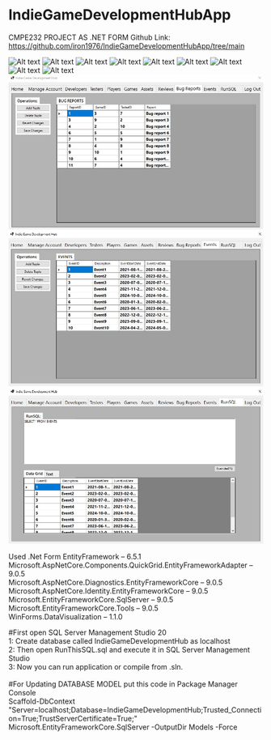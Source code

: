 # IndieGameDevelopmentHubApp
CMPE232 PROJECT AS .NET FORM 
Github Link: https://github.com/iron1976/IndieGameDevelopmentHubApp/tree/main

![Alt text](In%20App%20Screenshots/gameHub1jpg)
![Alt text](In%20App%20Screenshots/gameHub2jpg)
![Alt text](In%20App%20Screenshots/gameHub3jpg)
![Alt text](In%20App%20Screenshots/gameHub4jpg)
![Alt text](In%20App%20Screenshots/gameHub5jpg)
![Alt text](In%20App%20Screenshots/gameHub6jpg)
![Alt text](In%20App%20Screenshots/gameHub7jpg)
![Alt text](In%20App%20Screenshots/gameHub8jpg)
![Alt text](In%20App%20Screenshots/gameHub9jpg)
![Alt text](In%20App%20Screenshots/gameHub10.jpg)
![Alt text](In%20App%20Screenshots/gameHub11.jpg)
![Alt text](In%20App%20Screenshots/gameHub12.jpg)







Used .Net Form
EntityFramework – 6.5.1  
Microsoft.AspNetCore.Components.QuickGrid.EntityFrameworkAdapter – 9.0.5   
Microsoft.AspNetCore.Diagnostics.EntityFrameworkCore – 9.0.5   
Microsoft.AspNetCore.Identity.EntityFrameworkCore – 9.0.5   
Microsoft.EntityFrameworkCore.SqlServer – 9.0.5   
Microsoft.EntityFrameworkCore.Tools – 9.0.5  
WinForms.DataVisualization – 1.1.0   


#First open SQL Server Management Studio 20<br>
1: Create database called IndieGameDevelopmentHub as localhost<br>
2: Then open RunThisSQL.sql and execute it in SQL Server Management Studio<br>
3: Now you can run application or compile from .sln.<br>
<br>
#For Updating DATABASE MODEL put this code in Package Manager Console<br>
Scaffold-DbContext "Server=localhost;Database=IndieGameDevelopmentHub;Trusted_Connection=True;TrustServerCertificate=True;" Microsoft.EntityFrameworkCore.SqlServer -OutputDir Models -Force<br>
